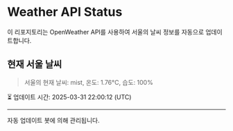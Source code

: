 
# Weather API Status

이 리포지토리는 OpenWeather API를 사용하여 서울의 날씨 정보를 자동으로 업데이트합니다.

## 현재 서울 날씨
> 서울의 현재 날씨: mist, 온도: 1.76°C, 습도: 100%

⏳ 업데이트 시간: 2025-03-31 22:00:12 (UTC)

---
자동 업데이트 봇에 의해 관리됩니다.
